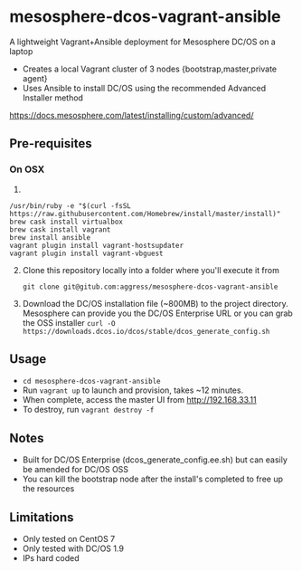 # mesosphere-dcos-vagrant-ansible

A lightweight Vagrant+Ansible deployment for Mesosphere DC/OS on a laptop

* Creates a local Vagrant cluster of 3 nodes {bootstrap,master,private agent}
* Uses Ansible to install DC/OS using the recommended Advanced Installer method

https://docs.mesosphere.com/latest/installing/custom/advanced/

## Pre-requisites

### On OSX

1.
```
/usr/bin/ruby -e "$(curl -fsSL https://raw.githubusercontent.com/Homebrew/install/master/install)"
brew cask install virtualbox
brew cask install vagrant
brew install ansible
vagrant plugin install vagrant-hostsupdater
vagrant plugin install vagrant-vbguest
```

2. Clone this repository locally into a folder where you'll execute it from

   `git clone git@gitub.com:aggress/mesosphere-dcos-vagrant-ansible`

3. Download the DC/OS installation file (~800MB) to the project directory.  Mesosphere can provide you the DC/OS Enterprise URL
   or you can grab the OSS installer `curl -O https://downloads.dcos.io/dcos/stable/dcos_generate_config.sh`
   
## Usage

* `cd mesosphere-dcos-vagrant-ansible`
* Run `vagrant up` to launch and provision, takes ~12 minutes.
* When complete, access the master UI from http://192.168.33.11
* To destroy, run `vagrant destroy -f`

## Notes

* Built for DC/OS Enterprise (dcos_generate_config.ee.sh) but can easily be amended for DC/OS OSS
* You can kill the bootstrap node after the install's completed to free up the resources

## Limitations

* Only tested on CentOS 7
* Only tested with DC/OS 1.9
* IPs hard coded
